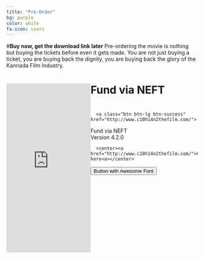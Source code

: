 ```yaml
---
title: "Pre-Order"
bg: purple
color: white
fa-icon: users
---
```

#**Buy now, get the download link later**
Pre-ordering the movie is nothing but buying the tickets before even it gets made. You are not just buying a ticket, you are buying back the dignity, you are buying back the glory of the Kannada Film Industry.

<div>
<div style="float: left;">
<iframe src="https://www.indiegogo.com/project/to-make-c10-h14-n2-film-in-kannada/embedded" width="222px" height="445px" frameborder="0" scrolling="no"></iframe>
</div>

  <div >
      <h1>Fund via NEFT<h1></h1>
      
      <a class="btn btn-lg btn-success" href="http://www.c10h14n2thefilm.com/">
  <i class="fa fa-flag fa-2x pull-left"></i>Fund via NEFT<br>Version 4.2.0</a>
  
  
      <center><a href="http://www.c10h14n2thefilm.com/">Go here<a></center>
  </div>

</div>


<button class="btn btn-danger btn-large"><i class="icon-folder-open"></i> Button with Awesome Font</button>
